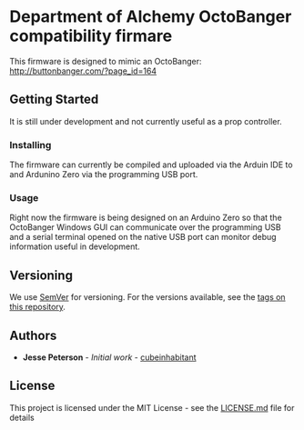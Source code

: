 # Department of Alchemy OctoBanger compatibility firmare

This firmware is designed to mimic an OctoBanger: http://buttonbanger.com/?page_id=164

## Getting Started

It is still under development and not currently useful as a prop controller.

### Installing

The firmware can currently be compiled and uploaded via the Arduin IDE to
and Ardunino Zero via the programming USB port.

### Usage

Right now the firmware is being designed on an Arduino Zero so that the
OctoBanger Windows GUI can communicate over the programming USB and a
serial terminal opened on the native USB port can monitor debug information
useful in development.

## Versioning

We use [SemVer](http://semver.org/) for versioning. For the versions available, see the [tags on this repository](https://github.com/your/project/tags).

## Authors

* **Jesse Peterson** - *Initial work* - [cubeinhabitant](https://github.com/cubeinhabitant)

## License

This project is licensed under the MIT License - see the [LICENSE.md](LICENSE.md) file for details

